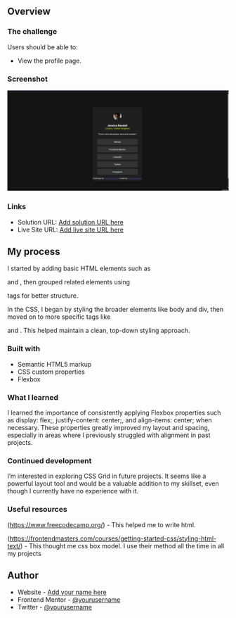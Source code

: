 
## Overview

### The challenge

Users should be able to:

- View the profile page.


### Screenshot

![](./assets/images/Screenshot1.png)



### Links

- Solution URL: [Add solution URL here](https://your-solution-url.com)
- Live Site URL: [Add live site URL here](https://your-live-site-url.com)

## My process
I started by adding basic HTML elements such as <p> and <img>, then grouped related elements using <div> tags for better structure.

In the CSS, I began by styling the broader elements like body and div, then moved on to more specific tags like <p> and <img>. This helped maintain a clean, top-down styling approach.

### Built with

- Semantic HTML5 markup
- CSS custom properties
- Flexbox

### What I learned

I learned the importance of consistently applying Flexbox properties such as display: flex;, justify-content: center;, and align-items: center; when necessary. These properties greatly improved my layout and spacing, especially in areas where I previously struggled with alignment in past projects.


### Continued development
I’m interested in exploring CSS Grid in future projects. It seems like a powerful layout tool and would be a valuable addition to my skillset, even though I currently have no experience with it.



### Useful resources

(https://www.freecodecamp.org/) - This helped me to write html.

(https://frontendmasters.com/courses/getting-started-css/styling-html-text/) - This thought me css box model. I use their method all the time in all my projects



## Author

- Website - [Add your name here](https://www.your-site.com)
- Frontend Mentor - [@yourusername](https://www.frontendmentor.io/profile/EstherWit)
- Twitter - [@yourusername](https://www.twitter.com/EstherMoaweni)

